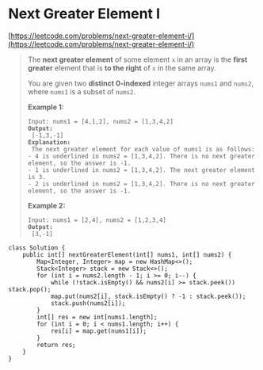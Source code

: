 # Next Greater Element I

[https://leetcode.com/problems/next-greater-element-i/](https://leetcode.com/problems/next-greater-element-i/)

> The **next greater element** of some element `x` in an array is the **first greater** element that is **to the right** of `x` in the same array.
>
> You are given two **distinct 0-indexed** integer arrays `nums1` and `nums2`, where `nums1` is a subset of `nums2`.
>
>
>
> **Example 1:**
>
> <pre><code>Input: nums1 = [4,1,2], nums2 = [1,3,4,2]
> <strong>Output:
> </strong> [-1,3,-1]
> <strong>Explanation:
> </strong> The next greater element for each value of nums1 is as follows:
> - 4 is underlined in nums2 = [1,3,4,2]. There is no next greater element, so the answer is -1.
> - 1 is underlined in nums2 = [1,3,4,2]. The next greater element is 3.
> - 2 is underlined in nums2 = [1,3,4,2]. There is no next greater element, so the answer is -1.</code></pre>
>
> **Example 2:**
>
> <pre><code>Input: nums1 = [2,4], nums2 = [1,2,3,4]
> <strong>Output:
> </strong> [3,-1]</code></pre>

```
class Solution {
    public int[] nextGreaterElement(int[] nums1, int[] nums2) {
        Map<Integer, Integer> map = new HashMap<>();
        Stack<Integer> stack = new Stack<>();
        for (int i = nums2.length - 1; i >= 0; i--) {
            while (!stack.isEmpty() && nums2[i] >= stack.peek()) stack.pop();
            map.put(nums2[i], stack.isEmpty() ? -1 : stack.peek());
            stack.push(nums2[i]);
        }
        int[] res = new int[nums1.length];
        for (int i = 0; i < nums1.length; i++) {
            res[i] = map.get(nums1[i]);
        }
        return res;
    }
}
```
